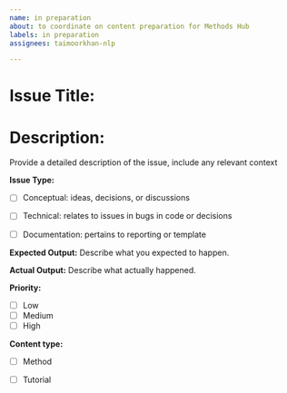 ```yaml
---
name: in preparation
about: to coordinate on content preparation for Methods Hub
labels: in preparation
assignees: taimoorkhan-nlp

---
```


# Issue Title:

# Description:
Provide a detailed description of the issue, include any relevant context


**Issue Type:**
- [ ] Conceptual: ideas, decisions, or discussions
- [ ] Technical: relates to issues in bugs in code or decisions
- [ ] Documentation: pertains to reporting or template


**Expected Output:**
Describe what you expected to happen.

**Actual Output:**
Describe what actually happened.

**Priority:**
- [ ] Low
- [ ] Medium
- [ ] High

**Content type:**
- [ ] Method
- [ ] Tutorial

        

